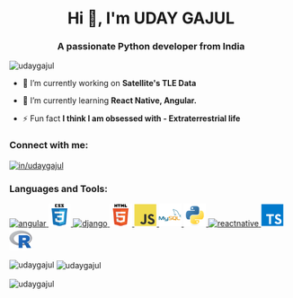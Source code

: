 <h1 align="center">Hi 👋, I'm UDAY GAJUL</h1>
<h3 align="center">A passionate Python developer from India</h3>

<p align="left"> <img src="https://komarev.com/ghpvc/?username=udaygajul&label=Profile%20views&color=0e75b6&style=flat" alt="udaygajul" /> </p>

- 🔭 I’m currently working on **Satellite's TLE Data**

- 🌱 I’m currently learning **React Native, Angular.**

- ⚡ Fun fact **I think I am obsessed with - Extraterrestrial life**

<h3 align="left">Connect with me:</h3>
<p align="left">
<a href="https://linkedin.com/in/udaygajul" target="blank"><img align="center" src="https://raw.githubusercontent.com/rahuldkjain/github-profile-readme-generator/master/src/images/icons/Social/linked-in-alt.svg" alt="in/udaygajul" height="30" width="40" /></a>
</p>

<h3 align="left">Languages and Tools:</h3>
<p align="left"> 
  <a href="https://angular.io" target="_blank" rel="noreferrer"> <img src="https://angular.io/assets/images/logos/angular/angular.svg" alt="angular" width="40" height="40"/> </a> 
  <a href="https://www.w3schools.com/css/" target="_blank" rel="noreferrer"> <img src="https://raw.githubusercontent.com/devicons/devicon/master/icons/css3/css3-original-wordmark.svg" alt="css3" width="40" height="40"/> </a> 
  <a href="https://www.djangoproject.com/" target="_blank" rel="noreferrer"> <img src="https://cdn.worldvectorlogo.com/logos/django.svg" alt="django" width="40" height="40"/> </a> 
  <a href="https://www.w3.org/html/" target="_blank" rel="noreferrer"> <img src="https://raw.githubusercontent.com/devicons/devicon/master/icons/html5/html5-original-wordmark.svg" alt="html5" width="40" height="40"/> </a> 
  <a href="https://developer.mozilla.org/en-US/docs/Web/JavaScript" target="_blank" rel="noreferrer"> <img src="https://raw.githubusercontent.com/devicons/devicon/master/icons/javascript/javascript-original.svg" alt="javascript" width="40" height="40"/> </a> 
  <a href="https://www.mysql.com/" target="_blank" rel="noreferrer"> <img src="https://raw.githubusercontent.com/devicons/devicon/master/icons/mysql/mysql-original-wordmark.svg" alt="mysql" width="40" height="40"/> </a> 
  <a href="https://www.python.org" target="_blank" rel="noreferrer"> <img src="https://raw.githubusercontent.com/devicons/devicon/master/icons/python/python-original.svg" alt="python" width="40" height="40"/> </a> 
  <a href="https://reactnative.dev/" target="_blank" rel="noreferrer"> <img src="https://reactnative.dev/img/header_logo.svg" alt="reactnative" width="40" height="40"/> </a> 
  <a href="https://www.typescriptlang.org/" target="_blank" rel="noreferrer"> <img src="https://raw.githubusercontent.com/devicons/devicon/master/icons/typescript/typescript-original.svg" alt="typescript" width="40" height="40"/> </a> 
  <a href="https://www.r-project.org/" target="_blank" rel="noreferrer"> <img src="https://raw.githubusercontent.com/devicons/devicon/master/icons/r/r-original.svg" alt="r" width="40" height="40"/> </a> 
</p>

<p><img align="left" src="https://github-readme-stats.vercel.app/api/top-langs?username=udaygajul&show_icons=true&locale=en&layout=compact" alt="udaygajul" /></p>

<p>&nbsp;<img align="center" src="https://github-readme-stats.vercel.app/api?username=udaygajul&show_icons=true&locale=en" alt="udaygajul" /></p>

<p><img align="center" src="https://github-readme-streak-stats.herokuapp.com/?user=udaygajul&" alt="udaygajul" /></p>
